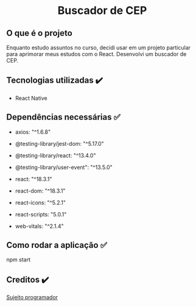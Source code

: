 <h1 align="center"> Buscador de CEP </h1>

## O que é o projeto
Enquanto estudo assuntos no curso, decidi usar em um projeto particular para aprimorar meus estudos com o React. Desenvolvi um buscador de CEP.
 
## Tecnologias utilizadas ✔️
  * React Native
  
## Dependências necessárias ✅
  * axios: "^1.6.8"
  * @testing-library/jest-dom: "^5.17.0"
   * @testing-library/react: "^13.4.0"
   * @testing-library/user-event": "^13.5.0"

   * react: "^18.3.1"
   * react-dom: "^18.3.1"
  *  react-icons: "^5.2.1"
   * react-scripts: "5.0.1"
   * web-vitals: "^2.1.4"

## Como rodar a aplicação ✅ 
  npm start
  
## Creditos ✔️

[Sujeito programador]([https://www.youtube.com/watch?v=Vd3zC-CX34A&t=2841s](https://www.youtube.com/watch?v=oy4cbqE1_qc))
